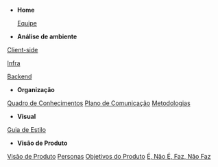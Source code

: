 - **Home**

  [Equipe](Home/Home.md)

- **Análise de ambiente**

[Client-side](environment-analyze/client-side.md)

[Infra](environment-analyze/infra.md)

[Backend](environment-analyze/backend.md)

- **Organização**

[Quadro de Conhecimentos](organization/knowledge-board.md)
[Plano de Comunicação](organization/communication.md.md)
[Metodologias](organization/methodology.md)

- **Visual**

[Guia de Estilo](visual/guia-estilo.md)


- **Visão de Produto**

[Visão de Produto](visao/visao-produto.md)
[Personas](visao/personas.md)
[Objetivos do Produto](visao/objetivos.md)
[É, Não É, Faz, Não Faz](visao/e_naoe_faz_naofaz.md)
